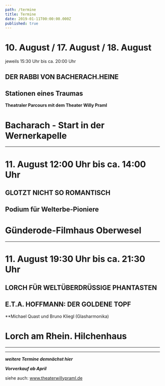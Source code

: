 ```yaml
---
path: /termine
title: Termine
date: 2019-01-11T00:00:00.000Z
published: true
---
```



# 10. August /  17. August / 18. August  
jeweils 15:30 Uhr bis ca. 20:00 Uhr   
## DER RABBI VON BACHERACH.HEINE
## Stationen eines Traumas    
**Theatraler Parcours mit dem Theater Willy Praml**  
# Bacharach - Start in der Wernerkapelle   


---   


# 11. August 12:00 Uhr bis ca. 14:00 Uhr
## GLOTZT NICHT SO ROMANTISCH   
## Podium für Welterbe-Pioniere
# Günderode-Filmhaus Oberwesel   


---   


# 11. August 19:30 Uhr bis ca. 21:30 Uhr
## LORCH FÜR WELTÜBERDRÜSSIGE PHANTASTEN
## E.T.A. HOFFMANN: DER GOLDENE TOPF
**Michael Quast und Bruno Kliegl (Glasharmonika)
# Lorch am Rhein. Hilchenhaus   


---   







---

***weitere Termine demnächst hier***      

***Vorverkauf ab April***     

siehe auch: www.theaterwillypraml.de  
